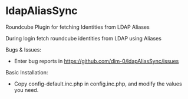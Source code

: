 ldapAliasSync
=============

Roundcube Plugin for fetching Identities from LDAP Aliases


During login fetch roundcube identities from LDAP using Aliases

Bugs & Issues:
- Enter bug reports in https://github.com/dim-0/ldapAliasSync/issues

Basic Installation:
- Copy config-default.inc.php in config.inc.php, and modify the values you need.

